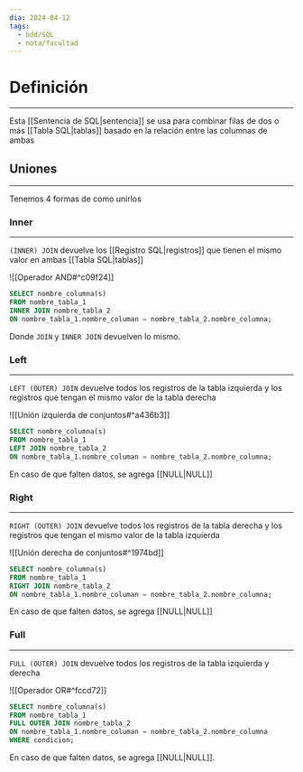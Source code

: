 ```yaml
---
dia: 2024-04-12
tags:
  - bdd/SQL
  - nota/facultad
---
```

# Definición
---
Esta [[Sentencia de SQL|sentencia]] se usa para combinar filas de dos o más [[Tabla SQL|tablas]] basado en la relación entre las columnas de ambas

## Uniones
---
Tenemos 4 formas de como unirlos

### Inner
---
`(INNER) JOIN` devuelve los [[Registro SQL|registros]] que tienen el mismo valor en ambas [[Tabla SQL|tablas]]

![[Operador AND#^c09f24]]


```SQL
SELECT nombre_columna(s)
FROM nombre_tabla_1
INNER JOIN nombre_tabla_2
ON nombre_tabla_1.nombre_columan = nombre_tabla_2.nombre_columna;
```

Donde `JOIN` y `INNER JOIN` devuelven lo mismo.

### Left
---
`LEFT (OUTER) JOIN` devuelve todos los registros de la tabla izquierda y los registros que tengan el mismo valor de la tabla derecha

![[Unión izquierda de conjuntos#^a436b3]]

```SQL
SELECT nombre_columna(s)
FROM nombre_tabla_1
LEFT JOIN nombre_tabla_2
ON nombre_tabla_1.nombre_columan = nombre_tabla_2.nombre_columna;
```

En caso de que falten datos, se agrega [[NULL|NULL]]

### Right
---
`RIGHT (OUTER) JOIN` devuelve todos los registros de la tabla derecha y los registros que tengan el mismo valor de la tabla izquierda

![[Unión derecha de conjuntos#^1974bd]]

```SQL
SELECT nombre_columna(s)
FROM nombre_tabla_1
RIGHT JOIN nombre_tabla_2
ON nombre_tabla_1.nombre_columan = nombre_tabla_2.nombre_columna;
```

En caso de que falten datos, se agrega [[NULL|NULL]]

### Full
---
`FULL (OUTER) JOIN` devuelve todos los registros de la tabla izquierda y derecha

![[Operador OR#^fccd72]]

```SQL
SELECT nombre_columna(s)
FROM nombre_tabla_1
FULL OUTER JOIN nombre_tabla_2
ON nombre_tabla_1.nombre_columan = nombre_tabla_2.nombre_columna
WHERE condicion;
```

En caso de que falten datos, se agrega [[NULL|NULL]].


